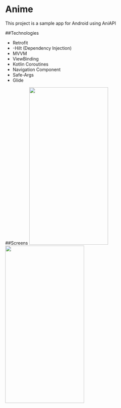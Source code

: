 # Anime
This project is a sample app for Android using AniAPI

##Technologies
- Retrofit
- -Hilt (Dependency Injection)
- MVVM
- ViewBinding
- Kotlin Coroutines
- Navigation Component
- Safe-Args
- Glide

##Screens
<img src="https://user-images.githubusercontent.com/45658549/143136586-41f27f94-c3a0-49a8-ae90-becba2d53230.gif" height="500px" width="250px"/>
<img src="https://user-images.githubusercontent.com/45658549/143136740-7417c671-783b-4c0a-a93a-da71b45edfbc.gif" height="500px" width="250px"/>
